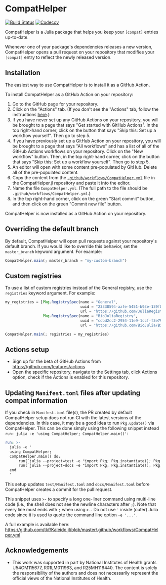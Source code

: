 # CompatHelper

[![Build Status](https://travis-ci.com/bcbi/CompatHelper.jl.svg?branch=master)](https://travis-ci.com/bcbi/CompatHelper.jl)
[![Codecov](https://codecov.io/gh/bcbi/CompatHelper.jl/branch/master/graph/badge.svg)](https://codecov.io/gh/bcbi/CompatHelper.jl)

CompatHelper is a Julia package that helps you keep your `[compat]` entries up-to-date.

Whenever one of your package's dependencies releases a new version, CompatHelper opens a pull request on your repository that modifies your `[compat]` entry to reflect the newly released version.

## Installation

The easiest way to use CompatHelper is to install it as a GitHub Action.

To install CompatHelper as a GitHub Action on your repository:

1. Go to the GitHub page for your repository.
2. Click on the "Actions" tab. (If you don't see the "Actions" tab, follow the instructions [here](#actions-setup).)
3. If you have never set up any GitHub Actions on your repository, you will be brought to a page that says "Get started with GitHub Actions". In the top right-hand corner, click on the button that says "Skip this: Set up a workflow yourself". Then go to step 5.
4. If you have previously set up a GitHub Action on your repository, you will be brought to a page that says "All workflows" and has a list of all of the GitHub Actions workflows on your repository. Click on the "New workflow" button. Then, in the top right-hand corner, click on the button that says "Skip this: Set up a workflow yourself". Then go to step 5.
5. An editor will open with some content pre-populated by GitHub. Delete all of the pre-populated content.
6. Copy the content from the [`.github/workflows/CompatHelper.yml`](.github/workflows/CompatHelper.yml) file in the CompatHelper.jl repository and paste it into the editor.
7. Name the file `CompatHelper.yml`. (The full path to the file should be `.github/workflows/CompatHelper.yml`.)
8. In the top right-hand corner, click on the green "Start commit" button, and then click on the green "Commit new file" button.

CompatHelper is now installed as a GitHub Action on your repository.

## Overriding the default branch

By default, CompatHelper will open pull requests against your repository's default branch. If you would like to override this behavior, set the `master_branch` keyword argument. For example:
```julia
CompatHelper.main(; master_branch = "my-custom-branch")
```

## Custom registries

To use a list of custom registries instead of the General registry, use the `registries` keyword argument. For example:
```julia
my_registries = [Pkg.RegistrySpec(name = "General",
                                  uuid = "23338594-aafe-5451-b93e-139f81909106",
                                  url = "https://github.com/JuliaRegistries/General.git"),
                 Pkg.RegistrySpec(name = "BioJuliaRegistry",
                                  uuid = "ccbd2cc2-2954-11e9-1ccf-f3e7900901ca",
                                  url = "https://github.com/BioJulia/BioJuliaRegistry.git")]

CompatHelper.main(; registries = my_registries)
```

## Actions setup
* Sign up for the beta of GitHub Actions from https://github.com/features/actions 
* Open the specific repository, navigate to the Settings tab, click Actions option, check if the Actions is enabled for this repository.


## Updating `Manifest.toml` files after updating compat information

If you check in `Manifest.toml` file(s), the PR created by default CompatHelper setup does not run CI with the latest versions of the dependencies.  In this case, it may be a good idea to run `Pkg.update()` via CompatHelper.  This can be done simply using the following snippet instead `run: julia -e 'using CompatHelper; CompatHelper.main()'`:

```yaml
run: >-
  julia -e '
  using CompatHelper;
  CompatHelper.main() do;
      run(`julia --project=test -e "import Pkg; Pkg.instantiate(); Pkg.update()"`);
      run(`julia --project=docs -e "import Pkg; Pkg.instantiate(); Pkg.update()"`);
  end
  '
```

This setup updates `test/Manifest.toml` and `docs/Manifest.toml` before CompatHelper creates a commit for the pull request.

This snippet uses `>-` to specify a long one-liner command using multi-line code (i.e., the shell does not see the newline characters after `;`).  Note that every line must ends with `;` when using `>-`.  Do not use `'` inside (outer) Julia code since it is used to quote the command line option `-e '...'`.

A full example is available here: https://github.com/tkf/Kaleido.jl/blob/master/.github/workflows/CompatHelper.yml

## Acknowledgements

- This work was supported in part by National Institutes of Health grants U54GM115677, R01LM011963, and R25MH116440. The content is solely the responsibility of the authors and does not necessarily represent the official views of the National Institutes of Health.
